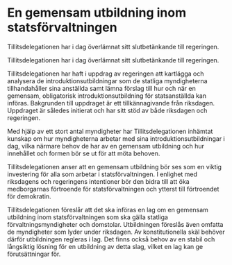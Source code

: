 # En gemensam utbildning inom statsförvaltningen

Tillitsdelegationen har i dag överlämnat sitt slutbetänkande till regeringen.

Tillitsdelegationen har i dag överlämnat sitt slutbetänkande till regeringen.

Tillitsdelegationen har haft i uppdrag av regeringen att kartlägga och analysera de introduktionsutbildningar som de statliga myndigheterna tillhandahåller sina anställda samt lämna förslag till hur och när en gemensam, obligatorisk introduktionsutbildning för statsanställda kan införas. Bakgrunden till uppdraget är ett tillkännagivande från riksdagen. Uppdraget är således initierat och har sitt stöd av både riksdagen och regeringen.

Med hjälp av ett stort antal myndigheter har Tillitsdelegationen inhämtat kunskap om hur myndigheterna arbetar med sina introduktionsutbildningar i dag, vilka närmare behov de har av en gemensam utbildning och hur innehållet och formen bör se ut för att möta behoven.

Tillitsdelegationen anser att en gemensam utbildning bör ses som en viktig investering för alla som arbetar i statsförvaltningen. I enlighet med riksdagens och regeringens intentioner bör den bidra till att öka medborgarnas förtroende för statsförvaltningen och ytterst till förtroendet för demokratin.

Tillitsdelegationen föreslår att det ska införas en lag om en gemensam utbildning inom statsförvaltningen som ska gälla statliga förvaltningsmyndigheter och domstolar. Utbildningen föreslås även omfatta de myndigheter som lyder under riksdagen. Av konstitutionella skäl behöver därför utbildningen regleras i lag. Det finns också behov av en stabil och långsiktig lösning för en utbildning av detta slag, vilket en lag kan ge förutsättningar för.
